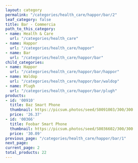 ```yaml
---
layout: category
permalink: "/categories/health_care/happor/bar/2"
leaf_category: false
title: Bar - Commercia
path_to_this_category:
- name: Health & Care
  url: "/categories/health_care"
- name: Happor
  url: "/categories/health_care/happor"
- name: Bar
  url: "/categories/health_care/happor/bar"
child_categories:
- name: Happor
  url: "/categories/health_care/happor/bar/happor"
- name: Waldop
  url: "/categories/health_care/happor/bar/waldop"
- name: Plugh
  url: "/categories/health_care/happor/bar/plugh"
products:
- id: '00910'
  title: Baz Smart Phone
  thumbnail: https://picsum.photos/seed/S0091003/300/300
  price: '26.37'
- id: '00366'
  title: Foobar Smart Phone
  thumbnail: https://picsum.photos/seed/S0036602/300/300
  price: '30.09'
previous_page: "/categories/health_care/happor/bar/1"
next_page: 
current_page: 2
total_products: 22
---
```


